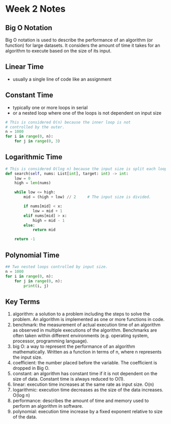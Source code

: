 # Week 2 Notes

## Big O Notation

Big O notation is used to describe the performance of an algorithm (or function) for large datasets. It considers the amount of time it takes for an algorithm to execute based on the size of its input.

## Linear Time

- usually a single line of code like an assignment

## Constant Time

- typically one or more loops in serial
- or a nested loop where one of the loops is not dependent on input size

```python
# This is considered O(n) because the inner loop is not
# controlled by the outer.
n = 1000
for i in range(0, n):
	for j in range(0, 3)
```

## Logarithmic Time

```python
# This is considered O(log n) because the input size is split each loop.
def search(self, nums: List[int], target: int) -> int:
	low = 0
	high = len(nums)

	while low <= high:
		mid = (high + low) // 2		# The input size is divided.

		if nums[mid] < x:
			low = mid + 1
		elif nums[mid] > x:
			high = mid - 1
		else:
			return mid

	return -1
```

## Polynomial Time

```python
## Two nested loops controlled by input size.
n = 1000
for i in range(0, n):
	for j in range(0, n):
		print(i, j)
```

## Key Terms

1. algorithm: a solution to a problem including the steps to solve the problem. An algorithm is implemented as one or more functions in code.
2. benchmark: the measurement of actual execution time of an algorithm as observed in multiple executions of the algorithm. Benchmarks are often taken within different environments (e.g. operating system, processor, programming language).
3. big O: a way to represent the performance of an algorithm mathematically. Written as a function in terms of n, where n represents the input size.
4. coefficient: the number placed before the variable. The coefficient is dropped in Big O.
5. constant: an algorithm has constant time if it is not dependent on the size of data. Constant time is always reduced to O(1).
6. linear: execution time increases at the same rate as input size. O(n)
7. logarithmic: execution time decreases as the size of the data increases. O(log n)
8. performance: describes the amount of time and memory used to perform an algorithm in software.
9. polynomial: execution time increase by a fixed exponent relative to size of the data.
